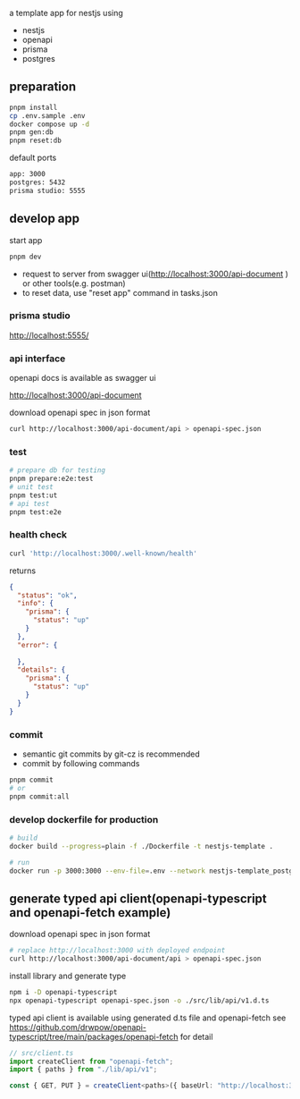 a template app for nestjs using

- nestjs
- openapi
- prisma
- postgres

## preparation

```sh
pnpm install
cp .env.sample .env
docker compose up -d
pnpm gen:db
pnpm reset:db
```

default ports

```txt
app: 3000
postgres: 5432
prisma studio: 5555
```

## develop app

start app

```sh
pnpm dev
```

- request to server from swagger ui(<http://localhost:3000/api-document> ) or other tools(e.g. postman)
- to reset data, use "reset app" command in tasks.json

### prisma studio

<http://localhost:5555/>

### api interface

openapi docs is available as swagger ui

<http://localhost:3000/api-document>

download openapi spec in json format

```sh
curl http://localhost:3000/api-document/api > openapi-spec.json
```

### test

```sh
# prepare db for testing
pnpm prepare:e2e:test
# unit test
pnpm test:ut
# api test
pnpm test:e2e
```

### health check

```sh
curl 'http://localhost:3000/.well-known/health'
```

returns

```json
{
  "status": "ok",
  "info": {
    "prisma": {
      "status": "up"
    }
  },
  "error": {
    
  },
  "details": {
    "prisma": {
      "status": "up"
    }
  }
}
```

### commit

- semantic git commits by git-cz is recommended
- commit by following commands

```sh
pnpm commit
# or
pnpm commit:all
```

### develop dockerfile for production

```sh
# build
docker build --progress=plain -f ./Dockerfile -t nestjs-template .

# run
docker run -p 3000:3000 --env-file=.env --network nestjs-template_postgres nestjs-template
```

## generate typed api client(openapi-typescript and openapi-fetch example)

download openapi spec in json format

```sh
# replace http://localhost:3000 with deployed endpoint
curl http://localhost:3000/api-document/api > openapi-spec.json
```

install library and generate type

```sh
npm i -D openapi-typescript
npx openapi-typescript openapi-spec.json -o ./src/lib/api/v1.d.ts
```

typed api client is available using generated d.ts file and openapi-fetch
see <https://github.com/drwpow/openapi-typescript/tree/main/packages/openapi-fetch> for detail

```typescript
// src/client.ts
import createClient from "openapi-fetch";
import { paths } from "./lib/api/v1";

const { GET, PUT } = createClient<paths>({ baseUrl: "http://localhost:3000/" });
```
